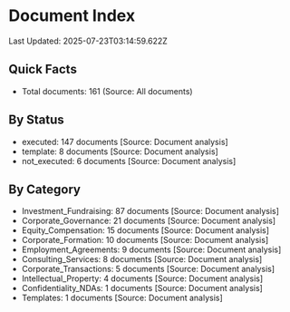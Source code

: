 # Document Index
Last Updated: 2025-07-23T03:14:59.622Z

## Quick Facts
- Total documents: 161 (Source: All documents)

## By Status
- executed: 147 documents [Source: Document analysis]
- template: 8 documents [Source: Document analysis]
- not_executed: 6 documents [Source: Document analysis]

## By Category
- Investment_Fundraising: 87 documents [Source: Document analysis]
- Corporate_Governance: 21 documents [Source: Document analysis]
- Equity_Compensation: 15 documents [Source: Document analysis]
- Corporate_Formation: 10 documents [Source: Document analysis]
- Employment_Agreements: 9 documents [Source: Document analysis]
- Consulting_Services: 8 documents [Source: Document analysis]
- Corporate_Transactions: 5 documents [Source: Document analysis]
- Intellectual_Property: 4 documents [Source: Document analysis]
- Confidentiality_NDAs: 1 documents [Source: Document analysis]
- Templates: 1 documents [Source: Document analysis]

